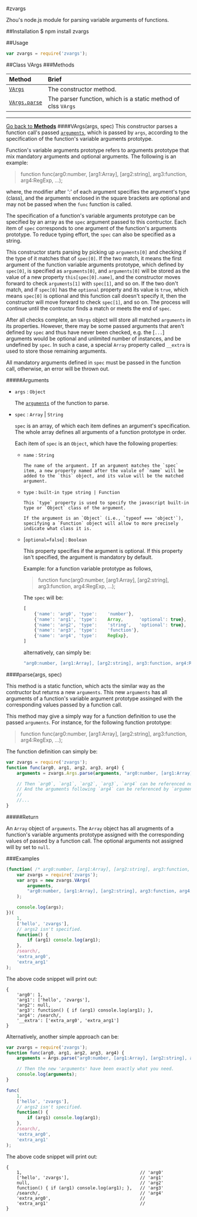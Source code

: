 #zvargs

Zhou's node.js module for parsing variable arguments of functions.

##Installation
    $ npm install zvargs

##Usage

```javascript
var zvargs = require('zvargs');
```

<a name="class">
##Class
VArgs

<a name="Methods">
###Methods

Method                                  | Brief
:---------------------------------------|:-----
[`VArgs`](#VArgs.constructor)           |The constructor method.
[`VArgs.parse`](#VArgs.parse)           |The parser function, which is a static method of clss `VArgs`


<hr>

[Go back to **Methods**](#Methods)
<a name="VArgs.constructor" />
####VArgs(args, spec)
This constructor parses a function call's passed [`arguments`](https://developer.mozilla.org/en-US/docs/Web/JavaScript/Reference/Functions/arguments), which is passed by `args`,  according to the specification of the function's variable arguments prototype.

Function's variable arguments prototype refers to arguments prototype that mix mandatory arguments and optional arguments. The following is an example:

>function func(arg0:number, [arg1:Array], [arg2:string], arg3:function, arg4:RegExp, ...);   

where, the modifier after ':' of each argument specifies the argument's type (class), and the arguments enclosed in the square brackets are optional and may not be passed when the `func` function is called.

The specification of a function's variable arguments prototype can be specified by an array as the `spec` argument passed to this contructor. Each item of `spec` corresponds to one argument of the function's arguments prototype. To reduce typing effort, the `spec` can also be specified as a string. 
  
This constructor starts parsing by picking up `arguments[0]` and checking if the type of it matches that of `spec[0]`. If the two match, it means the first argument of the function variable arguments prototype, which defined by `spec[0]`, is specified as `arguments[0]`, and `arguments[0]` will be stored as the value of a new property `this[spec[0].name]`,  and the constructor moves forward to check `arguments[1]` with `spec[1]`, and so on. If the two don't match, and if `spec[0]` has the `optional` property and its value is `true`, which means `spec[0]` is optional and this function call doesn't specify it, then the constructor will move forward to check `spec[1]`, and so on. The process will continue until the contructor finds a match or meets the end of `spec`.

After all checks complete, an `VArgs` object will store all matched `arguments` in its properties. However, there may be some passed arguments that aren't defined by `spec` and thus have never been checked, e.g. the [`...`] arguments would be optional and unlimited number of instances, and be undefined by `spec`. In such a case, a special `Array` property called `__extra` is used to store those remaining arguments.

All mandatory arguments defined in `spec` must be passed in the function call, otherwise, an error will be thrown out.

#####Arguments
* `args` : `Object`

    The [`arguments`](https://developer.mozilla.org/en-US/docs/Web/JavaScript/Reference/Functions/arguments) of the function to parse.

* `spec` : `Array` | `String`

    `spec` is an array, of which each item defines an argument's specification. The whole array defines all arguments of a function prototype in order.

    Each item of `spec` is an `Object`, which have the following properties:
    
  * `name` : `String`
        
        The name of the argument. If an argument matches the `spec` item, a new property named after the valule of `name` will be added to the `this` object, and its value will be the matched argument.

  * `type` : `built-in type string | Function`
  
        This `type` property is used to specify the javascript built-in type or `Object` class of the argument.
        
        If the argument is an `Object` (i.e., `typeof === 'object'`), specifying a `Function` object will allow to more precisely indicate what class it is.

  * [`optional=false`] : `Boolean`

       This property specifies if the argument is optional. If this property isn't specified, the argument is mandatory by default.

    Example: for a function variable prototype as follows,

    >function func(arg0:number, [arg1:Array], [arg2:string], arg3:function, arg4:RegExp, ...);   

    The `spec` will be:

    ```javascript
    [
        {'name': 'arg0', 'type':    'number'},
        {'name': 'arg1', 'type':    Array,      'optional': true},
        {'name': 'arg2', 'type':    'string',   'optional': true},
        {'name': 'arg3', 'type':    'function'},
        {'name': 'arg4', 'type':    RegExp},
    ]
    ```
    
    alternatively, can simply be:

    ```javascript
    "arg0:number, [arg1:Array], [arg2:string], arg3:function, arg4:RegExp"

    ```

<a name="VArgs.parse" />
####parse(args, spec)

This method is a static function, which acts the similar way as the contructor but returns a new `arguments`. This new `arguments` has all arguments of a function's variable argument prototype assinged with the corresponding values passed by a function call. 

This method may give a simply way for a function definition to use the passed `arguments`. For instance, for the following function prototype:


>function func(arg0:number, [arg1:Array], [arg2:string], arg3:function, arg4:RegExp, ...);   

The function definition can simply be:

```javascript
var zvargs = require('zvargs');
function func(arg0, arg1, arg2, arg3, arg4) {
    arguments = zvargs.Args.parse(arguments, "arg0:number, [arg1:Array], [arg2:string], arg3:function, arg4:RegExp");

    // Then `arg0`, `arg1`, `arg2`, `arg3`, `arg4` can be referenced now.
    // And the arguments following `arg4` can be referenced by `argument[5]`, `arguments[6]`...
    //
    //...
}
```

#####Return

An `Array` object of `arguments`. The `Array` object has all arugments of a function's variable arguments prototype assigned with the corresponding values of passed by a function call. The optional arguments not assigned will by set to `null`. 

###Examples

```javascript
(function( /* arg0:number, [arg1:Array], [arg2:string], arg3:function, arg4:RegExp, ...*/ ) {
    var zvargs = require('zvargs');
    var args = new zvargs.VArgs(
        arguments, 
        "arg0:number, [arg1:Array], [arg2:string], arg3:function, arg4:RegExp"
    );

    console.log(args);
})(
    1, 
    ['hello', 'zvargs'],
    // args2 isn't specified.
    function() {
        if (arg1) console.log(arg1);
    }, 
    /search/,
    'extra_arg0',
    'extra_arg1'
);
```

The above code snippet will print out:

```
{
    'arg0': 1,
    'arg1': ['hello', 'zvargs'],
    'arg2': null,
    'arg3': function() { if (arg1) console.log(arg1); }, 
    'arg4': /search/,
    '__extra': ['extra_arg0', 'extra_arg1']
}
```

Alternatively, another simple approach can be:

```javascript
var zvargs = require('zvargs');
function func(arg0, arg1, arg2, arg3, arg4) {
    arguments = Args.parse("arg0:number, [arg1:Array], [arg2:string], arg3:function, arg4:RegExp");

    // Then the new 'arguments' have been exactly what you need.
    console.log(arguments);
}

func(
    1, 
    ['hello', 'zvargs'],
    // args2 isn't specified.
    function() {
        if (arg1) console.log(arg1);
    }, 
    /search/,
    'extra_arg0',
    'extra_arg1'
);
```

The above code snippet will print out:

```
{
    1,                                             // 'arg0'
    ['hello', 'zvargs'],                           // 'arg1' 
    null,                                          // 'arg2' 
    function() { if (arg1) console.log(arg1); },   // 'arg3'     
    /search/,                                      // 'arg4' 
    'extra_arg0',                                  //
    'extra_arg1'                                   //  
}
```

